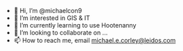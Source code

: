 - 👋 Hi, I’m @michaelcon9
- 👀 I’m interested in GIS & IT
- 🌱 I’m currently learning to use Hootenanny 
- 💞️ I’m looking to collaborate on ...
- 📫 How to reach me, email michael.e.corley@leidos.com           

<!---
michaelcon9/michaelcon9 is a ✨ special ✨ repository because its `README.md` (this file) appears on your GitHub profile.
You can click the Preview link to take a look at your changes.
--->

